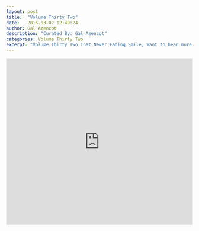 ```yaml
---
layout: post
title:  "Volume Thirty Two"
date:   2016-03-02 12:49:24
author: Gal Azencot
description: "Curated By: Gal Azencot"
categories: Volume Thirty Two
excerpt: "Volume Thirty Two That Never Fading Smile, Want to hear more great music? Check back every Wednesday"
---
```

<iframe width="100%" height="450" scrolling="no" frameborder="no" src="https://w.soundcloud.com/player/?url=https%3A//api.soundcloud.com/playlists/201821764%3Fsecret_token%3Ds-m5EeN&amp;auto_play=false&amp;hide_related=true&amp;show_comments=false&amp;show_user=true&amp;show_reposts=false&amp;visual=true"></iframe>

